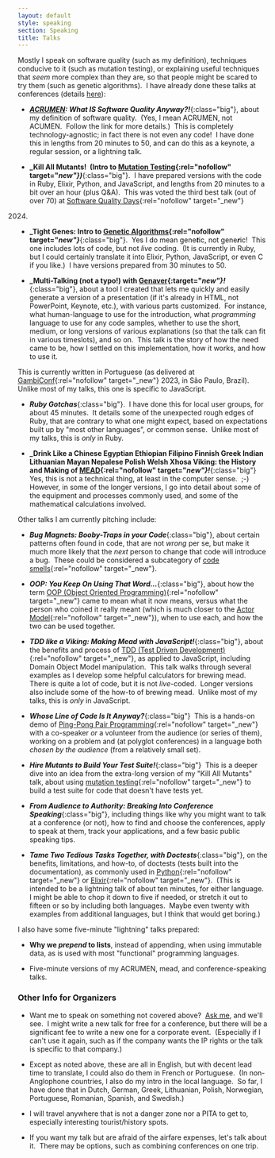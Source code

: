 ```yaml
---
layout: default
style: speaking
section: Speaking
title: Talks
---
```


Mostly I speak on software quality
(such as my definition),
techniques conducive to it
(such as mutation testing),
or explaining useful techniques
that _seem_ more complex than they are,
so that people might be scared to try them
(such as genetic algorithms).&nbsp;
I have already done these talks at conferences
(details [here](past)):

- **_[ACRUMEN](../acrumen): What IS Software Quality Anyway?!_**{:class="big"},
about my definition of software quality.&nbsp;
(Yes, I mean ACRUMEN, not ACUMEN.&nbsp;
Follow the link for more details.)&nbsp;
This is completely technology-agnostic;
in fact there is not even any code!&nbsp;
I have done this in lengths from 20 minutes to 50,
and can do this as a keynote, a regular session, or a lightning talk.

- **_Kill All Mutants!&nbsp; (Intro to [Mutation Testing](https://en.wikipedia.org/wiki/Mutation_testing){:rel="nofollow" target="_new"})_**{:class="big"}.&nbsp;
I have prepared versions with the code in
Ruby, Elixir, Python, and JavaScript,
and lengths from 20 minutes to a bit over an hour (plus Q&A).&nbsp;
This was voted the third best talk
(out of over 70) at
[Software Quality Days](https://www.software-quality-days.com/){:rel="nofollow" target="_new"}
2024.

- **_Tight Genes: Intro to [Genetic Algorithms](https://en.wikipedia.org/wiki/Genetic_algorithm){:rel="nofollow" target="_new"}_**{:class="big"}.&nbsp;
Yes I do mean gene<b><i>t</i></b>ic, not gene<b><i>r</i></b>ic!&nbsp;
This one includes lots of code, but not _live_ coding.&nbsp;
(It is currently in Ruby,
but I could certainly translate it into
Elixir, Python, JavaScript, or even C if you like.)&nbsp;
I have versions prepared from 30 minutes to 50.

- **_Multi-Talking (not a typo!) with [Genaver](https://github.com/CodosaurusLLC/Genaver){:target="_new"}!_**{:class="big"},
about a tool I created
that lets me quickly and easily generate
a version of a presentation
(if it's already in HTML, not PowerPoint, Keynote, etc.),
with various parts customized.&nbsp;
For instance,
what human-language to use for the introduction,
what _programming_ language to use for any code samples,
whether to use the short, medium, or long
versions of various explanations
(so that the talk can fit in various timeslots),
and so on.&nbsp;
This talk is the story of
how the need came to be,
how I settled on this implementation,
how it works, and
how to use it.&nbsp;
<!-- It is suitable mainly for conferences focusing on
kluges, hacks, jury/jerry-rigging, etc.,
such as
[GambiConf](https://gambiconf.dev/){:rel="nofollow" target="_new"},
[!!Con (BangBangCon)](https://bangbangcon.com/){:rel="nofollow" target="_new"},
and
[SIGBOVIK](http://sigbovik.org/){:rel="nofollow" target="_new"}.&nbsp; -->
This is currently written in Portuguese
(as delivered at
[GambiConf](https://gambiconf.dev/){:rel="nofollow" target="_new"}
2023, in São Paulo, Brazil).&nbsp;
Unlike most of my talks,
this one is specific to JavaScript.

- **_Ruby Gotchas_**{:class="big"}.&nbsp;
I have done this for local user groups,
for about 45 minutes.&nbsp;
It details some of the unexpected rough edges of Ruby,
that are contrary to what one might expect,
based on expectations built up by "most other languages",
or common sense.&nbsp;
Unlike most of my talks,
this is _only_ in Ruby.

- **_Drink Like a Chinese Egyptian Ethiopian Filipino Finnish Greek Indian Lithuanian Mayan Nepalese Polish Welsh Xhosa Viking:
the History and Making of [MEAD](https://en.wikipedia.org/wiki/Mead){:rel="nofollow" target="_new"}!_**{:class="big"}&nbsp;
Yes, this is not a technical thing,
at least in the computer sense.&nbsp;
;-)&nbsp;
However, in some of the longer versions,
I go into detail about some of the equipment and processes commonly used,
and some of the mathematical calculations involved.&nbsp;

Other talks I am currently pitching include:

- **_Bug Magnets: Booby-Traps in your Code_**{:class="big"},
about certain patterns often found in code,
that are not _wrong_ per se,
but make it much more likely that
the _next_ person to change that code
will introduce a bug.&nbsp;
These could be considered a subcategory of
[code smells](https://en.wikipedia.org/wiki/Code_smell){:rel="nofollow" target="_new"}.

- **_OOP: You Keep On Using That Word..._**{:class="big"},
about how the term
[OOP (Object Oriented Programming)](https://en.wikipedia.org/wiki/Object-oriented_programming){:rel="nofollow" target="_new"}
came to mean what it now means,
versus what the person who coined it really meant
(which is much closer to the
[Actor Model](https://en.wikipedia.org/wiki/Actor_model){:rel="nofollow" target="_new"}),
when to use each, and how the two can be used together.&nbsp;

- **_TDD like a Viking: Making Mead with JavaScript!_**{:class="big"},
about the benefits and process of
[TDD (Test Driven Development)](https://en.wikipedia.org/wiki/Test-driven_development){:rel="nofollow" target="_new"},
as applied to JavaScript, including Domain Object Model manipulation.&nbsp;
This talk walks through several examples
as I develop some helpful calculators
for brewing mead.&nbsp;
There is quite a lot of code,
but it is not _live_-coded.&nbsp;
Longer versions also include some of the how-to of brewing mead.&nbsp;
Unlike most of my talks,
this is _only_ in JavaScript.

- **_Whose Line of Code Is It Anyway?_**{:class="big"}&nbsp;
This is a hands-on demo of
[Ping-Pong Pair Programming](https://openpracticelibrary.com/practice/ping-pong-programming/){:rel="nofollow" target="_new"}
with a co-speaker _or_
a volunteer from the audience
(or series of them),
working on a problem
and (at polyglot conferences) in a language
both _chosen by the audience_
(from a relatively small set).

- **_Hire Mutants to Build Your Test Suite!_**{:class="big"}&nbsp;
This is a deeper dive into an idea from
the extra-long version of my "Kill All Mutants" talk,
about using
[mutation testing](https://en.wikipedia.org/wiki/Mutation_testing){:rel="nofollow" target="_new"}
to build a test suite for code that doesn't have tests yet.

- **_From Audience to Authority: Breaking Into Conference Speaking_**{:class="big"},
including things like
why you might want to talk at a conference (or not),
how to find and choose the conferences,
apply to speak at them,
track your applications,
and a few basic public speaking tips.

- **_Tame Two Tedious Tasks Together, with Doctests_**{:class="big"},
on the benefits, limitations, and how-to, of
doctests (tests built into the documentation),
as commonly used in
[Python](https://docs.python.org/3/library/doctest.html){:rel="nofollow" target="_new"}
or
[Elixir](https://hexdocs.pm/ex_unit/1.13/ExUnit.DocTest.html){:rel="nofollow" target="_new"}.&nbsp;
(This is intended to be a lightning talk of about ten minutes,
for either language.&nbsp;
I might be able to chop it down to five if needed,
or stretch it out to fifteen or so by including both languages.&nbsp;
Maybe even twenty with examples from additional languages,
but I think that would get boring.)


I also have some five-minute "lightning" talks prepared:

- **Why we _prepend_ to lists**, instead of appending,
when using immutable data,
as is used with most "functional" programming languages.

- Five-minute versions of my ACRUMEN, mead, and conference-speaking talks.

<!--
I'm also interested in putting together talks on
doctests (such as in Elixir or Python),
_property-based_ testing,
any other weird dev-testing tricks I find,
ways to ease into TDD/BDD,
helpful TDD/BDD hints,
code smells,
design patterns,
and more.
-->

### Other Info for Organizers


- Want me to speak on something not covered above?&nbsp;
[Ask me](/contact), and we'll see.&nbsp;
I might write a new talk for free for a conference,
but there will be a significant fee to
write a new one for a corporate event.&nbsp;
(Especially if I can't use it again,
such as if the company wants the IP rights
or the talk is specific to that company.)

- Except as noted above,
these are all in English,
but with decent lead time to translate,
I could also do them in French or Portuguese.&nbsp;
(In non-Anglophone countries,
I also do my intro in the local language.&nbsp;
So far, I have done that in
Dutch,
German,
Greek,
Lithuanian,
Polish,
Norwegian,
Portuguese,
Romanian,
Spanish, and
Swedish.)

- I will travel anywhere that is not a danger zone nor a PITA to get to,
especially interesting tourist/history spots.

- If you want my talk but are afraid of the airfare expenses,
let's talk about it.&nbsp;
There may be options, such as combining conferences on one trip.
